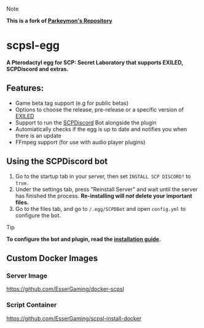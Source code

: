 > [!Note]
> **This is a fork of [Parkeymon's Repository](https://github.com/Parkeymon/EXILED-SCP-SL-egg)**
# scpsl-egg
**A Pterodactyl egg for SCP: Secret Laboratory that supports EXILED, SCPDiscord and extras.**

## Features:
- Game beta tag support (e.g for public betas)
- Options to choose the release, pre-release or a specific version of [EXILED](https://github.com/ExSLMod-Team/EXILED)
- Support to run the [SCPDiscord](https://github.com/KarlOfDuty/SCPDiscord/) Bot alongside the plugin
- Automiatically checks if the egg is up to date and notifies you when there is an update
- FFmpeg support (for use with audio player plugins)


## Using the SCPDiscord bot
1. Go to the startup tab in your server, then set `INSTALL SCP DISCORD?` to `true`.
2. Under the settings tab, press "Reinstall Server" and wait until the server has finished the process. **Re-installing will *not* delete your important files.**
1. Go to the files tab, and go to `/.egg/SCPDBot` and open `config.yml` to configure the bot.
> [!TIP]
> **To configure the bot and plugin, read the [installation guide](https://github.com/KarlOfDuty/SCPDiscord/blob/main/docs/Installation.md).**


## Custom Docker Images
### Server Image
https://github.com/EsserGaming/docker-scpsl
### Script Container
https://github.com/EsserGaming/scpsl-install-docker
